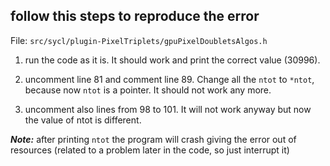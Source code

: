 ## follow this steps to reproduce the error
File: ```src/sycl/plugin-PixelTriplets/gpuPixelDoubletsAlgos.h```

1) run the code as it is. It should work and print the correct value (30996).

2) uncomment line 81 and comment line 89. 
Change all the ```ntot``` to ```*ntot```, because now ```ntot``` is a pointer.
It should not work any more.

3) uncomment also lines from 98 to 101. It will not work anyway but now the value of ntot is different.

**_Note:_** after printing ```ntot``` the program will crash giving the error out of resources (related to a problem later in the code, so just interrupt it)